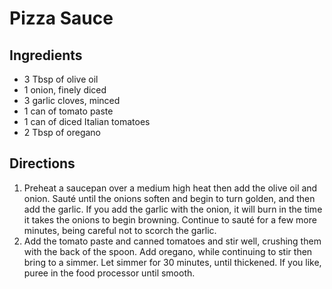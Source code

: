 # Pizza Sauce

## Ingredients
- 3 Tbsp of olive oil
- 1 onion, finely diced
- 3 garlic cloves, minced
- 1 can of tomato paste
- 1 can of diced Italian tomatoes
- 2 Tbsp of oregano

## Directions
1. Preheat a saucepan over a medium high heat then add the olive oil and onion. Sauté until the onions soften and begin to turn golden, and then add the garlic. If you add the garlic with the onion, it will burn in the time it takes the onions to begin browning. Continue to sauté for a few more minutes, being careful not to scorch the garlic.
2. Add the tomato paste and canned tomatoes and stir well, crushing them with the back of the spoon. Add oregano, while continuing to stir then bring to a simmer. Let simmer for 30 minutes, until thickened. If you like, puree in the food processor until smooth.
